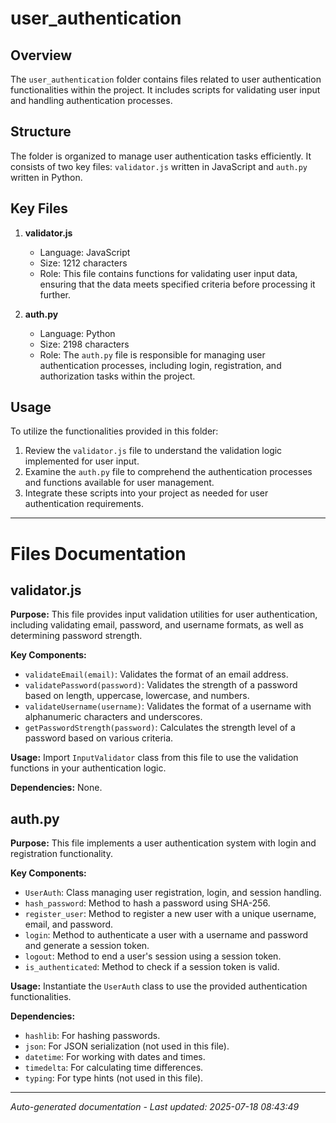 # user_authentication

## Overview
The `user_authentication` folder contains files related to user authentication functionalities within the project. It includes scripts for validating user input and handling authentication processes.

## Structure
The folder is organized to manage user authentication tasks efficiently. It consists of two key files: `validator.js` written in JavaScript and `auth.py` written in Python.

## Key Files
1. **validator.js**
   - Language: JavaScript
   - Size: 1212 characters
   - Role: This file contains functions for validating user input data, ensuring that the data meets specified criteria before processing it further.

2. **auth.py**
   - Language: Python
   - Size: 2198 characters
   - Role: The `auth.py` file is responsible for managing user authentication processes, including login, registration, and authorization tasks within the project.

## Usage
To utilize the functionalities provided in this folder:
1. Review the `validator.js` file to understand the validation logic implemented for user input.
2. Examine the `auth.py` file to comprehend the authentication processes and functions available for user management.
3. Integrate these scripts into your project as needed for user authentication requirements.

---

# Files Documentation

## validator.js

**Purpose:** This file provides input validation utilities for user authentication, including validating email, password, and username formats, as well as determining password strength.

**Key Components:**
- `validateEmail(email)`: Validates the format of an email address.
- `validatePassword(password)`: Validates the strength of a password based on length, uppercase, lowercase, and numbers.
- `validateUsername(username)`: Validates the format of a username with alphanumeric characters and underscores.
- `getPasswordStrength(password)`: Calculates the strength level of a password based on various criteria.

**Usage:** Import `InputValidator` class from this file to use the validation functions in your authentication logic.

**Dependencies:** None.

## auth.py

**Purpose:** This file implements a user authentication system with login and registration functionality.

**Key Components:**
- `UserAuth`: Class managing user registration, login, and session handling.
- `hash_password`: Method to hash a password using SHA-256.
- `register_user`: Method to register a new user with a unique username, email, and password.
- `login`: Method to authenticate a user with a username and password and generate a session token.
- `logout`: Method to end a user's session using a session token.
- `is_authenticated`: Method to check if a session token is valid.

**Usage:** Instantiate the `UserAuth` class to use the provided authentication functionalities.

**Dependencies:**
- `hashlib`: For hashing passwords.
- `json`: For JSON serialization (not used in this file).
- `datetime`: For working with dates and times.
- `timedelta`: For calculating time differences.
- `typing`: For type hints (not used in this file).

---
*Auto-generated documentation - Last updated: 2025-07-18 08:43:49*

